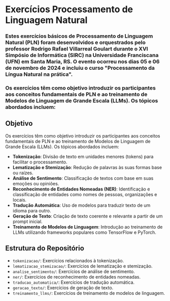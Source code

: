 # Exercícios Processamento de Linguagem Natural

### Estes exercícios básicos de Processamento de Linguagem Natural (PLN) foram desenvolvidos e orquestrados pelo professor Rodrigo Rafael Villarreal Goulart durante o XVI Simpósio de Informática (SIRC) na Universidade Franciscana (UFN) em Santa Maria, RS. O evento ocorreu nos dias 05 e 06 de novembro de 2024 e incluiu o curso "Processamento da Língua Natural na prática".

### Os exercícios têm como objetivo introduzir os participantes aos conceitos fundamentais de PLN e ao treinamento de Modelos de Linguagem de Grande Escala (LLMs). Os tópicos abordados incluem:

## Objetivo

Os exercícios têm como objetivo introduzir os participantes aos conceitos fundamentais de PLN e ao treinamento de Modelos de Linguagem de Grande Escala (LLMs). Os tópicos abordados incluem:

- **Tokenização**: Divisão de texto em unidades menores (tokens) para facilitar o processamento.
- **Lematização e Stemização**: Redução de palavras às suas formas base ou raízes.
- **Análise de Sentimento**: Classificação de textos com base em suas emoções ou opiniões.
- **Reconhecimento de Entidades Nomeadas (NER)**: Identificação e classificação de entidades como nomes de pessoas, organizações e locais.
- **Tradução Automática**: Uso de modelos para traduzir texto de um idioma para outro.
- **Geração de Texto**: Criação de texto coerente e relevante a partir de um prompt inicial.
- **Treinamento de Modelos de Linguagem**: Introdução ao treinamento de LLMs utilizando frameworks populares como TensorFlow e PyTorch.

## Estrutura do Repositório

- `tokenizacao/`: Exercícios relacionados à tokenização.
- `lematizacao_stemizacao/`: Exercícios de lematização e stemização.
- `analise_sentimento/`: Exercícios de análise de sentimento.
- `ner/`: Exercícios de reconhecimento de entidades nomeadas.
- `traducao_automatica/`: Exercícios de tradução automática.
- `geracao_texto/`: Exercícios de geração de texto.
- `treinamento_llms/`: Exercícios de treinamento de modelos de linguagem.
